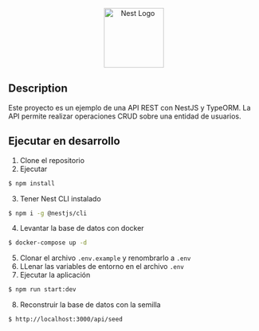 <p align="center">
  <a href="http://nestjs.com/" target="blank"><img src="https://nestjs.com/img/logo-small.svg" width="120" alt="Nest Logo" /></a>
</p>

## Description

Este proyecto es un ejemplo de una API REST con NestJS y TypeORM. La API permite realizar operaciones CRUD sobre una entidad de usuarios.

## Ejecutar en desarrollo

1. Clone el repositorio
2. Ejecutar

```bash
$ npm install
```

3. Tener Nest CLI instalado

```bash
$ npm i -g @nestjs/cli
```

4. Levantar la base de datos con docker

```bash
$ docker-compose up -d
```

5. Clonar el archivo `.env.example` y renombrarlo a `.env`
6. LLenar las variables de entorno en el archivo `.env`
7. Ejecutar la aplicación

```bash
$ npm run start:dev
```

8. Reconstruir la base de datos con la semilla

```bash
$ http://localhost:3000/api/seed
```
